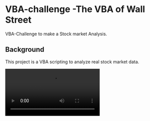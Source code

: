 # VBA-challenge -The VBA of Wall Street
VBA-Challenge to make a Stock market Analysis.

## Background
This project is a VBA scripting to analyze real stock market data.

![Subcategory Stats](Images/BabyishBetterHammerheadbird-mobile.mp4)
